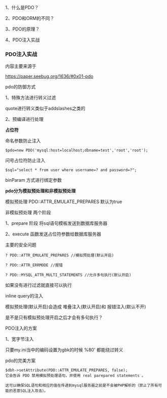 1、什么是PDO？

2、PDO和ORM的不同？

3、PDO的原理？

4、PDO注入实战 







### PDO注入实战  

内容主要来源于  

https://paper.seebug.org/1636/#0x01-pdo



pdo的防御方式

1、特殊方法进行转义过滤 

quote进行转义类似于addslashes之类的 



2、预编译进行处理 

**占位符**  

命名参数防止注入

```
$pdo=new PDO('mysql:host=localhost;dbname=test','root','root');
```

问号占位符防止注入  

```
$sql="select * from user where username=? and password=?";
```

binParam 方式进行绑定参数 



**pdo分为模拟预处理和非模拟预处理** 

模拟预处理 PDO::ATTR_EMULATE_PREPARES 默认为true

非模拟预处理 两个阶段 

1、prepare 阶段 将sql语句模板发送到数据库服务器  

2、execute 函数发送占位符参数给数据库服务器 

主要的安全问题 

```
? PDO::ATTR_EMULATE_PREPARES //模拟预处理(默认开启)

? PDO::ATTR_ERRMODE //报错

? PDO::MYSQL_ATTR_MULTI_STATEMENTS //允许多句执行(默认开启)
```



如果没有进行过滤就直接可以执行 

inline query的注入 

模拟预处理(默认开启)会造成 堆叠注入(默认开启)和 报错注入(默认不开) 

是不是只有模拟预处理开启之后才会有多句执行？





PDO注入的方案 

1、宽字节注入 

只要my.ini当中的编码设置为gbk的时候 %80' 都能绕过转义 









pdo的完美方案 

```
$dbh->setAttribute(PDO::ATTR_EMULATE_PREPARES, false); 
它会告诉 PDO 禁用模拟预处理语句，并使用 real parepared statements 。

这可以确保SQL语句和相应的值在传递到mysql服务器之前是不会被PHP解析的（禁止了所有可能的恶意SQL注入攻击）。
```

